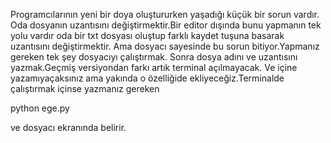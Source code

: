 Programcılarının yeni bir doya oluştururken  yaşadığı küçük bir sorun vardır.
Oda dosyanın uzantısını değiştirmektir.Bir editor dışında bunu yapmanın tek yolu vardır oda bir txt dosyası oluştup farklı kaydet tuşuna basarak uzantısını değiştirmektir.
Ama dosyacı sayesinde bu sorun bitiyor.Yapmanız gereken tek şey dosyacıyı çalıştırmak.
Sonra dosya adını ve uzantısını yazmak.Geçmiş versiyondan farkı artık terminal açılmayacak.
Ve içine yazamıyaçaksınız ama yakında o özelliğide ekliyeceğiz.Terminalde çalıştırmak içinse yazmanız gereken

python ege.py 

ve dosyacı ekranında belirir.
